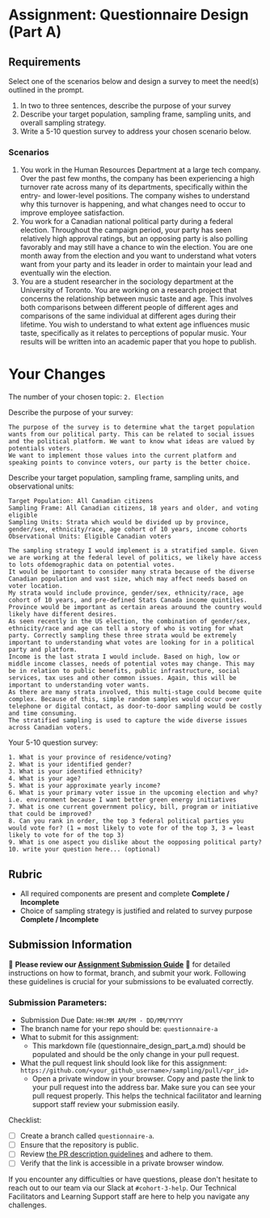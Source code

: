 # Assignment: Questionnaire Design (Part A)

## Requirements
Select one of the scenarios below and design a survey to meet the need(s) outlined in the prompt.

1.	In two to three sentences, describe the purpose of your survey
2.	Describe your target population, sampling frame, sampling units, and overall sampling strategy.
3.	Write a 5-10 question survey to address your chosen scenario below.


### Scenarios
1.	You work in the Human Resources Department at a large tech company. Over the past few months, the company has been experiencing a high turnover rate across many of its departments, specifically within the entry- and lower-level positions. The company wishes to understand why this turnover is happening, and what changes need to occur to improve employee satisfaction.
2.	You work for a Canadian national political party during a federal election. Throughout the campaign period, your party has seen relatively high approval ratings, but an opposing party is also polling favorably and may still have a chance to win the election. You are one month away from the election and you want to understand what voters want from your party and its leader in order to maintain your lead and eventually win the election.
3.	You are a student researcher in the sociology department at the University of Toronto. You are working on a research project that concerns the relationship between music taste and age. This involves both comparisons between different people of different ages and comparisons of the same individual at different ages during their lifetime. You wish to understand to what extent age influences music taste, specifically as it relates to perceptions of popular music. Your results will be written into an academic paper that you hope to publish.


# Your Changes

The number of your chosen topic: `2. Election`

Describe the purpose of your survey:
```
The purpose of the survey is to determine what the target population wants from our political party. This can be related to social issues and the political platform. We want to know what ideas are valued by potentials voters. 
We want to implement those values into the current platform and speaking points to convince voters, our party is the better choice. 
```

Describe your target population, sampling frame, sampling units, and observational units:
```
Target Population: All Canadian citizens  
Sampling Frame: All Canadian citizens, 18 years and older, and voting eligible
Sampling Units: Strata which would be divided up by province, gender/sex, ethnicity/race, age cohort of 10 years, income cohorts
Observational Units: Eligible Canadian voters

The sampling strategy I would implement is a stratified sample. Given we are working at the federal level of politics, we likely have access to lots ofdemographic data on potential votes.  
It would be important to consider many strata because of the diverse Canadian population and vast size, which may affect needs based on voter location.  
My strata would include province, gender/sex, ethnicity/race, age cohort of 10 years, and pre-defined Stats Canada income quintiles.
Province would be important as certain areas arouund the country would likely have different desires. 
As seen recently in the US election, the combination of gender/sex, ethnicity/race and age can tell a story of who is voting for what party. Correctly sampling these three strata would be extremely important to understanding what votes are looking for in a political party and platform.  
Income is the last strata I would include. Based on high, low or middle income classes, needs of potential votes may change. This may be in relation to public benefits, public infrastructure, social services, tax uses and other common issues. Again, this will be important to understanding voter wants.  
As there are many strata involved, this multi-stage could become quite complex. Because of this, simple random samples would occur over telephone or digital contact, as door-to-door sampling would be costly and time consuming.   
The stratified sampling is used to capture the wide diverse issues across Canadian voters. 

```

Your 5-10 question survey:
```
1. What is your province of residence/voting?
2. What is your identified gender?
3. What is your identified ethnicity?
4. What is your age?
5. What is your approximate yearly income?
6. What is your primary voter issue in the upcoming election and why? i.e. environment because I want better green energy initiatives
7. What is one current government policy, bill, program or initiative that could be improved?
8. Can you rank in order, the top 3 federal political parties you would vote for? (1 = most likely to vote for of the top 3, 3 = least likely to vote for of the top 3)
9. What is one aspect you dislike about the oopposing political party?
10. write your question here... (optional)
```

## Rubric

-	All required components are present and complete **Complete / Incomplete**
-	Choice of sampling strategy is justified and related to survey purpose **Complete / Incomplete**

## Submission Information

🚨 **Please review our [Assignment Submission Guide](https://github.com/UofT-DSI/onboarding/blob/main/onboarding_documents/submissions.md)** 🚨 for detailed instructions on how to format, branch, and submit your work. Following these guidelines is crucial for your submissions to be evaluated correctly.

### Submission Parameters:
* Submission Due Date: `HH:MM AM/PM - DD/MM/YYYY`
* The branch name for your repo should be: `questionnaire-a`
* What to submit for this assignment:
    * This markdown file (questionnaire_design_part_a.md) should be populated and should be the only change in your pull request.
* What the pull request link should look like for this assignment: `https://github.com/<your_github_username>/sampling/pull/<pr_id>`
    * Open a private window in your browser. Copy and paste the link to your pull request into the address bar. Make sure you can see your pull request properly. This helps the technical facilitator and learning support staff review your submission easily.

Checklist:
- [ ] Create a branch called `questionnaire-a`.
- [ ] Ensure that the repository is public.
- [ ] Review [the PR description guidelines](https://github.com/UofT-DSI/onboarding/blob/main/onboarding_documents/submissions.md#guidelines-for-pull-request-descriptions) and adhere to them.
- [ ] Verify that the link is accessible in a private browser window.

If you encounter any difficulties or have questions, please don't hesitate to reach out to our team via our Slack at `#cohort-3-help`. Our Technical Facilitators and Learning Support staff are here to help you navigate any challenges.
